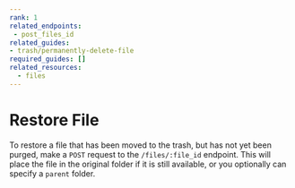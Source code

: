 ```yaml
---
rank: 1
related_endpoints:
 - post_files_id
related_guides:
- trash/permanently-delete-file
required_guides: []
related_resources:
  - files
---
```


# Restore File

To restore a file that has been moved to the trash, but has not yet been
purged, make a `POST` request to the `/files/:file_id` endpoint. This will
place the file in the original folder if it is still available, or you
optionally can specify a `parent` folder.

<Samples id='post_files_id' />
